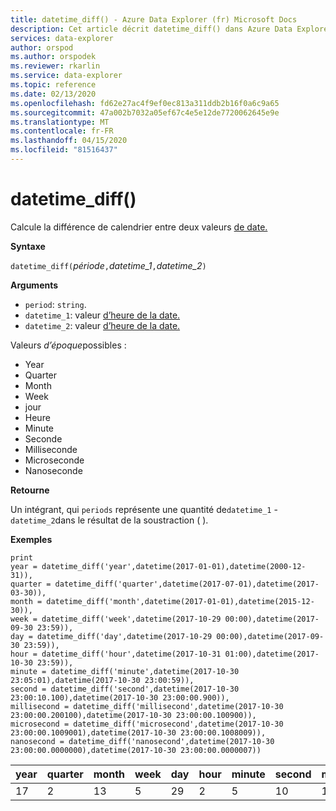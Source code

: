 ```yaml
---
title: datetime_diff() - Azure Data Explorer (fr) Microsoft Docs
description: Cet article décrit datetime_diff() dans Azure Data Explorer.
services: data-explorer
author: orspod
ms.author: orspodek
ms.reviewer: rkarlin
ms.service: data-explorer
ms.topic: reference
ms.date: 02/13/2020
ms.openlocfilehash: fd62e27ac4f9ef0ec813a311ddb2b16f0a6c9a65
ms.sourcegitcommit: 47a002b7032a05ef67c4e5e12de7720062645e9e
ms.translationtype: MT
ms.contentlocale: fr-FR
ms.lasthandoff: 04/15/2020
ms.locfileid: "81516437"
---
```

# <a name="datetime_diff"></a>datetime_diff()

Calcule la différence de calendrier entre deux valeurs [de date.](./scalar-data-types/datetime.md)

**Syntaxe**

`datetime_diff(`*période*`,`*datetime_1*`,`*datetime_2*`)`

**Arguments**

* `period`: `string`. 
* `datetime_1`: valeur [d’heure de la date.](./scalar-data-types/datetime.md)
* `datetime_2`: valeur [d’heure de la date.](./scalar-data-types/datetime.md)

Valeurs *d’époque*possibles : 
- Year
- Quarter
- Month
- Week
- jour
- Heure
- Minute
- Seconde
- Milliseconde
- Microseconde
- Nanoseconde

**Retourne**

Un intégrant, qui `periods` représente une quantité de`datetime_1` - `datetime_2`dans le résultat de la soustraction ( ).

**Exemples**

```kusto
print
year = datetime_diff('year',datetime(2017-01-01),datetime(2000-12-31)),
quarter = datetime_diff('quarter',datetime(2017-07-01),datetime(2017-03-30)),
month = datetime_diff('month',datetime(2017-01-01),datetime(2015-12-30)),
week = datetime_diff('week',datetime(2017-10-29 00:00),datetime(2017-09-30 23:59)),
day = datetime_diff('day',datetime(2017-10-29 00:00),datetime(2017-09-30 23:59)),
hour = datetime_diff('hour',datetime(2017-10-31 01:00),datetime(2017-10-30 23:59)),
minute = datetime_diff('minute',datetime(2017-10-30 23:05:01),datetime(2017-10-30 23:00:59)),
second = datetime_diff('second',datetime(2017-10-30 23:00:10.100),datetime(2017-10-30 23:00:00.900)),
millisecond = datetime_diff('millisecond',datetime(2017-10-30 23:00:00.200100),datetime(2017-10-30 23:00:00.100900)),
microsecond = datetime_diff('microsecond',datetime(2017-10-30 23:00:00.1009001),datetime(2017-10-30 23:00:00.1008009)),
nanosecond = datetime_diff('nanosecond',datetime(2017-10-30 23:00:00.0000000),datetime(2017-10-30 23:00:00.0000007))
```

|year|quarter|month|week|day|hour|minute|second|milliseconde|microseconde|nanoseconde|
|---|---|---|---|---|---|---|---|---|---|---|
|17|2|13|5|29|2|5|10|100|100|-700|



